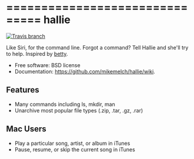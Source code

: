 ===============================
hallie
===============================

[![Travis branch](https://img.shields.io/travis/joyent/node/v0.6.svg)]()

Like Siri, for the command line. Forgot a command? Tell Hallie and she'll try to help. Inspired by [betty](https://github.com/pickhardt/betty).

* Free software: BSD license
* Documentation: https://github.com/mikemelch/hallie/wiki.

Features
--------

* Many commands including ls, mkdir, man
* Unarchive most popular file types (.zip, .tar, .gz, .rar)


Mac Users
--------

* Play a particular song, artist, or album in iTunes
* Pause, resume, or skip the current song in iTunes
